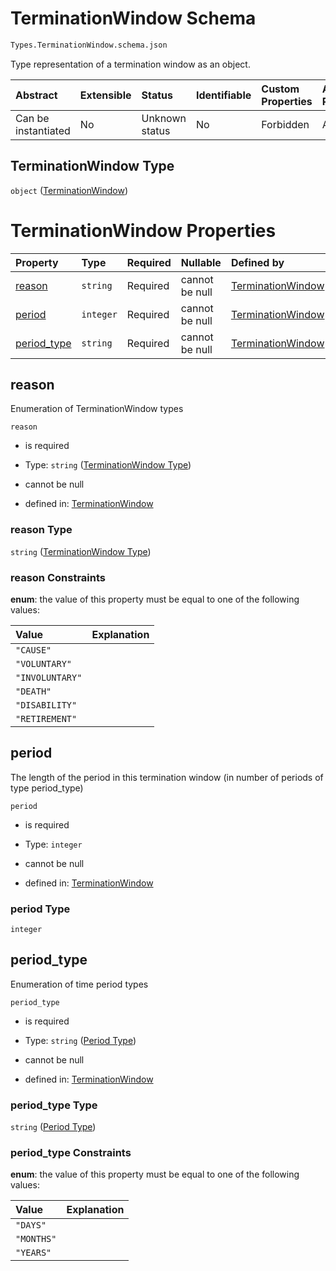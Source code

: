 # TerminationWindow Schema

```txt
Types.TerminationWindow.schema.json
```

Type representation of a termination window as an object.

| Abstract            | Extensible | Status         | Identifiable | Custom Properties | Additional Properties | Access Restrictions | Defined In                                                                                     |
| :------------------ | :--------- | :------------- | :----------- | :---------------- | :-------------------- | :------------------ | :--------------------------------------------------------------------------------------------- |
| Can be instantiated | No         | Unknown status | No           | Forbidden         | Allowed               | none                | [TerminationWindow.schema.json](../types/TerminationWindow.schema.json "open original schema") |

## TerminationWindow Type

`object` ([TerminationWindow](terminationwindow.md))

# TerminationWindow Properties

| Property                    | Type      | Required | Nullable       | Defined by                                                                                                                           |
| :-------------------------- | :-------- | :------- | :------------- | :----------------------------------------------------------------------------------------------------------------------------------- |
| [reason](#reason)           | `string`  | Required | cannot be null | [TerminationWindow](terminationwindow-properties-terminationwindow-type.md "Enums.TerminationWindow.schema.json#/properties/reason") |
| [period](#period)           | `integer` | Required | cannot be null | [TerminationWindow](terminationwindow-properties-period.md "Types.TerminationWindow.schema.json#/properties/period")                 |
| [period_type](#period_type) | `string`  | Required | cannot be null | [TerminationWindow](terminationwindow-properties-period-type.md "Enums.Period.schema.json#/properties/period_type")                  |

## reason

Enumeration of TerminationWindow types

`reason`

*   is required

*   Type: `string` ([TerminationWindow Type](terminationwindow-properties-terminationwindow-type.md))

*   cannot be null

*   defined in: [TerminationWindow](terminationwindow-properties-terminationwindow-type.md "Enums.TerminationWindow.schema.json#/properties/reason")

### reason Type

`string` ([TerminationWindow Type](terminationwindow-properties-terminationwindow-type.md))

### reason Constraints

**enum**: the value of this property must be equal to one of the following values:

| Value           | Explanation |
| :-------------- | :---------- |
| `"CAUSE"`       |             |
| `"VOLUNTARY"`   |             |
| `"INVOLUNTARY"` |             |
| `"DEATH"`       |             |
| `"DISABILITY"`  |             |
| `"RETIREMENT"`  |             |

## period

The length of the period in this termination window (in number of periods of type period_type)

`period`

*   is required

*   Type: `integer`

*   cannot be null

*   defined in: [TerminationWindow](terminationwindow-properties-period.md "Types.TerminationWindow.schema.json#/properties/period")

### period Type

`integer`

## period_type

Enumeration of time period types

`period_type`

*   is required

*   Type: `string` ([Period Type](terminationwindow-properties-period-type.md))

*   cannot be null

*   defined in: [TerminationWindow](terminationwindow-properties-period-type.md "Enums.Period.schema.json#/properties/period_type")

### period_type Type

`string` ([Period Type](terminationwindow-properties-period-type.md))

### period_type Constraints

**enum**: the value of this property must be equal to one of the following values:

| Value      | Explanation |
| :--------- | :---------- |
| `"DAYS"`   |             |
| `"MONTHS"` |             |
| `"YEARS"`  |             |
